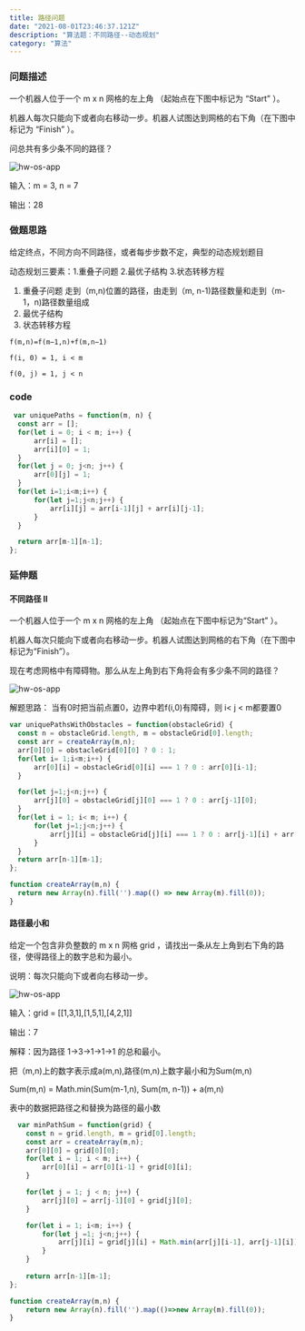 ```yaml
---
title: 路径问题
date: "2021-08-01T23:46:37.121Z"
description: "算法题：不同路径--动态规划"
category: "算法"
---
```


### 问题描述

  一个机器人位于一个 m x n 网格的左上角 （起始点在下图中标记为 “Start” ）。

  机器人每次只能向下或者向右移动一步。机器人试图达到网格的右下角（在下图中标记为 “Finish” ）。

  问总共有多少条不同的路径？

  ![hw-os-app](https://assets.leetcode.com/uploads/2018/10/22/robot_maze.png)

  输入：m = 3, n = 7

  输出：28

### 做题思路

  给定终点，不同方向不同路径，或者每步步数不定，典型的动态规划题目

  动态规划三要素：1.重叠子问题 2.最优子结构 3.状态转移方程

  1. 重叠子问题
    走到（m,n)位置的路径，由走到（m, n-1)路径数量和走到（m-1，n)路径数量组成
  2. 最优子结构
  3. 状态转移方程
   
    f(m,n)=f(m−1,n)+f(m,n−1)

    f(i, 0) = 1, i < m

    f(0, j) = 1, j < n

### code

  ```js
   var uniquePaths = function(m, n) {
    const arr = [];
    for(let i = 0; i < m; i++) {
        arr[i] = [];
        arr[i][0] = 1;
    }
    for(let j = 0; j<n; j++) {
        arr[0][j] = 1;
    }
    for(let i=1;i<m;i++) {
        for(let j=1;j<n;j++) {
            arr[i][j] = arr[i-1][j] + arr[i][j-1];
        }
    }

    return arr[m-1][n-1];
  };
 ```
### 延伸题

#### 不同路径 II

  一个机器人位于一个 m x n 网格的左上角 （起始点在下图中标记为“Start” ）。

  机器人每次只能向下或者向右移动一步。机器人试图达到网格的右下角（在下图中标记为“Finish”）。

  现在考虑网格中有障碍物。那么从左上角到右下角将会有多少条不同的路径？

  ![hw-os-app](https://assets.leetcode.com/uploads/2020/11/04/robot1.jpg)
  
  解题思路： 当有0时把当前点置0，边界中若f(i,0)有障碍，则 i< j < m都要置0

  ```js
  var uniquePathsWithObstacles = function(obstacleGrid) {
    const n = obstacleGrid.length, m = obstacleGrid[0].length;
    const arr = createArray(m,n);
    arr[0][0] = obstacleGrid[0][0] ? 0 : 1;
    for(let i= 1;i<m;i++) {
        arr[0][i] = obstacleGrid[0][i] === 1 ? 0 : arr[0][i-1];
    }

    for(let j=1;j<n;j++) {
        arr[j][0] = obstacleGrid[j][0] === 1 ? 0 : arr[j-1][0];
    }
    for(let i = 1; i< m; i++) {
        for(let j=1;j<n;j++) {
            arr[j][i] = obstacleGrid[j][i] === 1 ? 0 : arr[j-1][i] + arr[j][i-1];
        }
    }
    return arr[n-1][m-1];
};

function createArray(m,n) {
    return new Array(n).fill('').map(() => new Array(m).fill(0));
}
  ```


#### 路径最小和

  给定一个包含非负整数的 m x n 网格 grid ，请找出一条从左上角到右下角的路径，使得路径上的数字总和为最小。

  说明：每次只能向下或者向右移动一步。


  ![hw-os-app](https://assets.leetcode.com/uploads/2020/11/05/minpath.jpg)

  输入：grid = [[1,3,1],[1,5,1],[4,2,1]]

  输出：7

  解释：因为路径 1→3→1→1→1 的总和最小。

  把（m,n)上的数字表示成a(m,n),路径(m,n)上数字最小和为Sum(m,n)

  Sum(m,n) = Math.min(Sum(m-1,n), Sum(m, n-1)) + a(m,n)

  表中的数据把路径之和替换为路径的最小数

```js
  var minPathSum = function(grid) {
    const n = grid.length, m = grid[0].length;
    const arr = createArray(m,n);
    arr[0][0] = grid[0][0];
    for(let i = 1; i < m; i++) {
        arr[0][i] = arr[0][i-1] + grid[0][i];
    }

    for(let j = 1; j < n; j++) {
        arr[j][0] = arr[j-1][0] + grid[j][0];
    }

    for(let i = 1; i<m; i++) {
        for(let j =1; j<n;j++) {
            arr[j][i] = grid[j][i] + Math.min(arr[j][i-1], arr[j-1][i]);
        }
    }
    
    return arr[n-1][m-1];
};

function createArray(m,n) {
    return new Array(n).fill('').map(()=>new Array(m).fill(0));
}
```